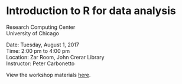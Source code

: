 # Introduction to R for data analysis

Research Computing Center<br>
University of Chicago

Date: Tuesday, August 1, 2017<br>
Time: 2:00 pm to 4:00 pm<br>
Location: Zar Room, John Crerar Library<br>
Instructor: Peter Carbonetto

View the workshop materials
[here](https://rcc-uchicago.github.io/R-intro-divvy).
